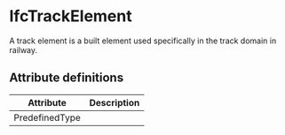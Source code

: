 IfcTrackElement
===============
A track element is a built element used specifically in the track domain in
railway.


Attribute definitions
---------------------
| Attribute      | Description   |
|----------------|---------------|
| PredefinedType |               |

